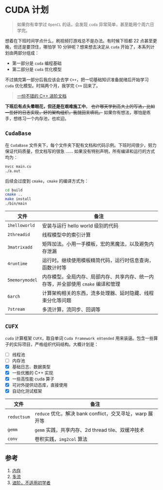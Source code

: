# CUDA 计划

> 如果你有幸学过 `OpenCL` 的话，会发现 `cuda` 异常简单，甚至能用个周六日学完。

想着在下班时间学点什么，刷视频打游戏总不是办法。有时候下班都 22 点甚至更晚，但还是要顶住，哪怕学 10 分钟呢？想来想去决定从 `cuda` 开始了，本系列计划由两部分组成：

- 第一部分是 `cuda` 编程基础
- 第二部分是 `cuda` 优化模型

不过搞完第一部分后我应该会去学 `C++`，把一切基础知识准备就绪后开始学习 `cuda` 优化模型。时隔两个月，我学完 `C++` 回来了。

> [一份不错的 C++ 进阶文档](https://github.com/parallel101/cppguidebook)

**下班后有点头晕眼花，但还是在艰难施工中**。 ~~也许哪天学到高大上的写法，比如一些好的日志实现，好的架构组织，我就回来填坑。~~ 如果你有想法，哪怕是练手，想练习一个内存池，也欢迎。

## `CudaBase`

在 `CudaBase` 文件夹下，每个文件夹下配有文档和代码示例。下班时间很少，努力保证代码质量，但文档写的很急 ...... 如果没有特别声明，所有编译和运行的方式均为：

```bash
nvcc main.cu
./a.out
```

后续会过度到 `cmake`，`cmake` 的编译方式为：

```bash
cd build
cmake ..
make install
./bin/main
```

| 文件           | 备注                                                                              |
| -------------- | --------------------------------------------------------------------------------- |
| `1helloworld`  | 安装与运行 hello world 级别的代码                                                 |
| `2threadid`    | 线程模型中的索引计算                                                              |
| `3matrixadd`   | 矩阵加法。小用一手模板，宏的黑魔法，以及避免内存泄漏                              |
| `4runtime`     | 运行时。继续使用模板精简代码，运行时信息查询，函数计时等                          |
| `5memorymodel` | 内存模型。全局内存、局部内存、共享内存、统一内存等，并全部使用 `cmake` 编译和管理 |
| `6arch`        | 计算架构相关的东西，流多处理器、延时隐藏、线程束分化等问题                        |
| `7stream`      | 多流计算，流同步、回调等                                                          |

## `CUFX`

`cuda` 计算框架 `CUFX`，取自单词 `Cuda Framework eXtended` 用来装逼。包含一些算子的实际项目，严格组织代码结构。大概计划是：


- [ ] 线程池
- [ ] 内存池
- [x] 基础日志、数据类型
- [x] 一些优雅的 C++ 实现
- [x] 一些高性能 cuda 算子
- [x] 可对外提供动态库，直接使用
- [x] 自动化测试框架

| 文件        | 备注                                                     |
| ----------- | -------------------------------------------------------- |
| `reductsum` | `reduce` 优化，解决 bank conflict，交叉寻址，warp 展开等 |
| `gemm`      | `gemm` 实践，共享内存、2d thread tile、双缓冲技术        |
| `conv`      | 卷积实践，`img2col` 算法                                 |

## 参考

1. [内存](https://www.cnblogs.com/moonzzz/p/17621574.html)
2. [多流](https://lulaoshi.info/gpu/python-cuda/streams.html)
3. [进阶，不适用初学者](https://github.com/PaddleJitLab/CUDATutorial/tree/develop)